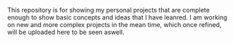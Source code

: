 This repository is for showing my personal projects that are complete enough to show basic concepts and ideas that I have leanred. 
I am working on new and more complex projects in the mean time, which once refined, will be uploaded here to be seen aswell.
